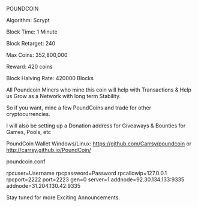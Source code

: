 POUNDCOIN


Algorithm: Scrypt

Block Time: 1 Minute

Block Retarget: 240

Max Coins: 352,800,000

Reward: 420 coins

Block Halving Rate: 420000 Blocks


All Poundcoin Miners who mine this coin will help with Transactions & Help us Grow as a Network with long term Stability.

So if you want, mine a few PoundCoins and trade for other cryptocurrencies.

I will also be setting up a Donation address for Giveaways & Bounties for Games, Pools, etc

PoundCoin Wallet Windows/Linux: https://github.com/Carrsy/poundcoin or http://carrsy.github.io/PoundCoin/

poundcoin.conf

rpcuser=Username
rpcpassword=Password
rpcallowip=127.0.0.1
rpcport=2222
port=2223
gen=0
server=1
addnode=92.30.134.133:9335
addnode=31.204.130.42:9335

Stay tuned for more Exciting Announcements.
